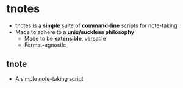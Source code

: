 # tnotes
* tnotes is a **simple** suite of **command-line** scripts for note-taking
* Made to adhere to a **unix/suckless philosophy**
	* Made to be **extensible**, versatile
	* Format-agnostic

## tnote
* A simple note-taking script
